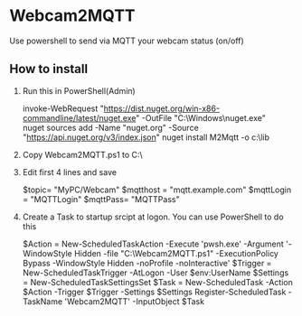 # Webcam2MQTT
Use powershell to send via MQTT your webcam status (on/off)

## How to install

1. Run this in PowerShell(Admin)

    invoke-WebRequest "https://dist.nuget.org/win-x86-commandline/latest/nuget.exe" -OutFile "C:\Windows\nuget.exe"  
    nuget sources add -Name "nuget.org" -Source "https://api.nuget.org/v3/index.json"
    nuget install M2Mqtt -o c:\lib

2. Copy Webcam2MQTT.ps1 to C:\
3. Edit first 4 lines and save

    $topic= "MyPC/Webcam"
    $mqtthost = "mqtt.example.com"
    $mqttLogin = "MQTTLogin"
    $mqttPass= "MQTTPass"

4. Create a Task to startup srcipt at logon. You can use PowerShell to do this

    $Action = New-ScheduledTaskAction -Execute 'pwsh.exe' -Argument '-WindowStyle Hidden -file "C:\Webcam2MQTT.ps1" -ExecutionPolicy Bypass -WindowStyle Hidden -noProfile -noInteractive'
    $Trigger = New-ScheduledTaskTrigger -AtLogon -User $env:UserName
    $Settings = New-ScheduledTaskSettingsSet
    $Task = New-ScheduledTask -Action $Action -Trigger $Trigger -Settings $Settings
    Register-ScheduledTask -TaskName 'Webcam2MQTT' -InputObject $Task
